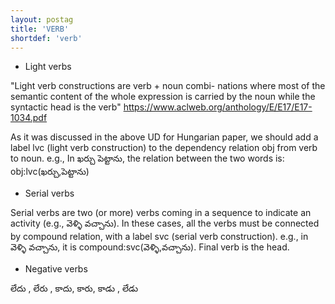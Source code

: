 ```yaml
---
layout: postag
title: 'VERB'
shortdef: 'verb'
---
```




* Light verbs

"Light verb constructions are verb + noun combi-
nations where most of the semantic content of the
whole expression is carried by the noun while the
syntactic head is the verb"
https://www.aclweb.org/anthology/E/E17/E17-1034.pdf

As it was discussed in the above UD for Hungarian paper, we should add a label lvc (light verb construction) to the dependency relation obj from verb to noun. e.g., In ఖర్చు పెట్టాను, the relation between the two words is: obj:lvc(ఖర్చు,పెట్టాను)

* Serial verbs

Serial verbs are two (or more) verbs coming in a sequence to indicate an activity (e.g., వెళ్ళి వచ్చాను). In these cases, all the verbs must be connected by compound relation, with a label svc (serial verb construction). e.g., in వెళ్ళి వచ్చాను, it is compound:svc(వెళ్ళి,వచ్చాను). Final verb is the head. 

* Negative verbs

లేదు , లేరు , కాదు, కారు, కాడు , లేడు 
